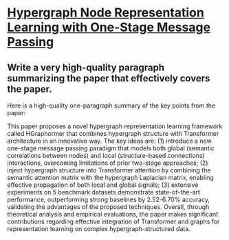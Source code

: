 # [Hypergraph Node Representation Learning with One-Stage Message Passing](https://arxiv.org/abs/2312.00336)

## Write a very high-quality paragraph summarizing the paper that effectively covers the paper.

 Here is a high-quality one-paragraph summary of the key points from the paper:

This paper proposes a novel hypergraph representation learning framework called HGraphormer that combines hypergraph structure with Transformer architecture in an innovative way. The key ideas are: (1) introduce a new one-stage message passing paradigm that models both global (semantic correlations between nodes) and local (structure-based connections) interactions, overcoming limitations of prior two-stage approaches; (2) inject hypergraph structure into Transformer attention by combining the semantic attention matrix with the hypergraph Laplacian matrix, enabling effective propagation of both local and global signals; (3) extensive experiments on 5 benchmark datasets demonstrate state-of-the-art performance, outperforming strong baselines by 2.52-6.70% accuracy, validating the advantages of the proposed techniques. Overall, through theoretical analysis and empirical evaluations, the paper makes significant contributions regarding effective integration of Transformer and graphs for representation learning on complex hypergraph-structured data.
